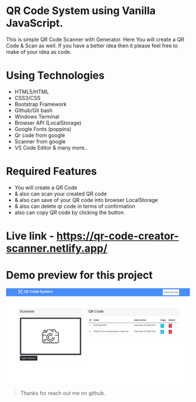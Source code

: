 # QR Code System using Vanilla JavaScript.

This is simple QR Code Scanner with Generator. Here You will create a QR Code & Scan as well. If you have a better idea then it please feel free to make of your idea as code.

# Using Technologies
- HTML5/HTML
- CSS3/CSS
- Bootstrap Framework
- Github/Git bash
- Windows Terminal
- Browser API (LocalStorage)
- Google Fonts (poppins)
- Qr code from google
- Scanner from google
- VS Code Editor
& many more..

# Required Features
- You will create a QR Code
- & also can scan your created QR code
- & also can save of your QR code into browser LocalStorage
- & also can delete qr code in terms of confirmation
- also can copy QR code by clicking the button


# Live link - <https://qr-code-creator-scanner.netlify.app/>
# Demo preview for this project
![imageScreenshot](./preview.png)

> Thanks for reach out me on github.